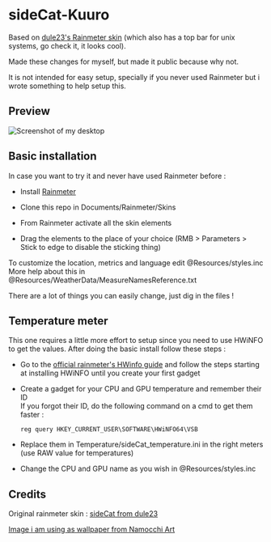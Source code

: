 # sideCat-Kuuro

Based on [dule23's Rainmeter skin](https://www.deviantart.com/dule23/art/Catppuccin-Rainmeter-skin-914252677/) (which also has a top bar for unix systems, go check it, it looks cool).

Made these changes for myself, but made it public because why not.

It is not intended for easy setup, specially if you never used Rainmeter but i wrote something to help setup this.

## Preview

![Screenshot of my desktop](https://i.imgur.com/72w89yi.png)

## Basic installation

In case you want to try it and never have used Rainmeter before :

- Install [Rainmeter](https://www.rainmeter.net/)

- Clone this repo in Documents/Rainmeter/Skins

- From Rainmeter activate all the skin elements

- Drag the elements to the place of your choice (RMB > Parameters > Stick to edge to disable the sticking thing)

To customize the location, metrics and language edit @Resources/styles.inc<br>
More help about this in @Resources/WeatherData/MeasureNamesReference.txt

There are a lot of things you can easily change, just dig in the files !

## Temperature meter

This one requires a little more effort to setup since you need to use HWiNFO to get the values. After doing the basic install follow these steps :

- Go to the [official rainmeter's HWinfo guide](https://docs.rainmeter.net/tips/hwinfo/) and follow the steps starting at installing HWiNFO until you create your first gadget

- Create a gadget for your CPU and GPU temperature and remember their ID<br>
  If you forgot their ID, do the following command on a cmd to get them faster :
  ```
  reg query HKEY_CURRENT_USER\SOFTWARE\HWiNFO64\VSB
  ```

- Replace them in Temperature/sideCat_temperature.ini in the right meters (use RAW value for temperatures)

- Change the CPU and GPU name as you wish in @Resources/styles.inc

## Credits

Original rainmeter skin : [sideCat from dule23](https://www.deviantart.com/dule23/art/Catppuccin-Rainmeter-skin-914252677/)

[Image i am using as wallpaper from Namocchi Art](https://www.artstation.com/artwork/4XRwzY/)

